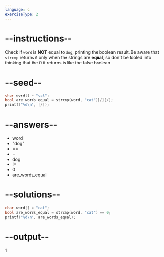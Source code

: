 ```yaml
---
language: c
exerciseType: 2
---
```


# --instructions--

Check if `word` is **NOT** equal to `dog`, printing the boolean result.
Be aware that `strcmp` returns `0` only when the strings are **equal**, so don't be fooled into thinking that the 0 it returns is like the false boolean

# --seed--

```c
char word[] = "cat";
bool are_words_equal = strcmp(word, "cat")[/][/];
printf("%d\n", [/]);
```

# --answers--

- word
- "dog"
-  == 
-  = 
- dog
-  != 
- 0
- are_words_equal

# --solutions--

```c
char word[] = "cat";
bool are_words_equal = strcmp(word, "cat") == 0;
printf("%d\n", are_words_equal);
```

# --output--

1
